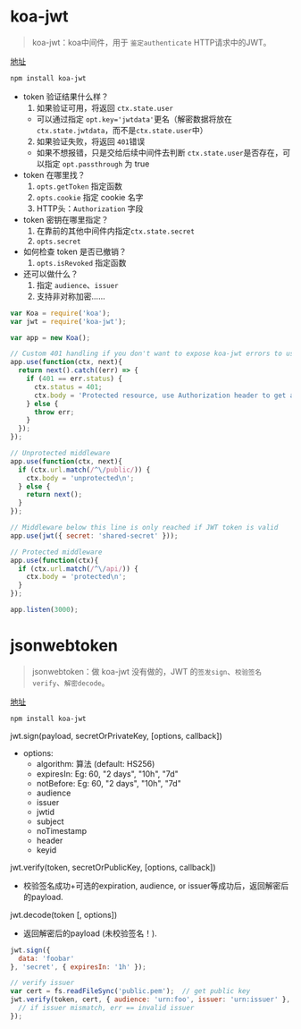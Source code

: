 # koa-jwt

> koa-jwt：koa中间件，用于 `鉴定authenticate` HTTP请求中的JWT。

[地址](https://github.com/koajs/jwt)

```bash
npm install koa-jwt
```

- token 验证结果什么样？
  1. 如果验证可用，将返回 `ctx.state.user`
    - 可以通过指定 `opt.key='jwtdata'`更名（解密数据将放在`ctx.state.jwtdata`，而不是`ctx.state.user`中）
  2. 如果验证失败，将返回 `401`错误
    - 如果不想报错，只是交给后续中间件去判断 `ctx.state.user`是否存在，可以指定 `opt.passthrough` 为 true
- token 在哪里找？
  1. `opts.getToken` 指定函数
  2. `opts.cookie` 指定 cookie 名字
  3. HTTP头：`Authorization` 字段
- token 密钥在哪里指定？
  1. 在靠前的其他中间件内指定`ctx.state.secret`
  2. `opts.secret`
- 如何检查 token 是否已撤销？
  1. `opts.isRevoked` 指定函数
- 还可以做什么？
  1. 指定 `audience`、`issuer`
  2. 支持非对称加密……

```js
var Koa = require('koa');
var jwt = require('koa-jwt');

var app = new Koa();

// Custom 401 handling if you don't want to expose koa-jwt errors to users
app.use(function(ctx, next){
  return next().catch((err) => {
    if (401 == err.status) {
      ctx.status = 401;
      ctx.body = 'Protected resource, use Authorization header to get access\n';
    } else {
      throw err;
    }
  });
});

// Unprotected middleware
app.use(function(ctx, next){
  if (ctx.url.match(/^\/public/)) {
    ctx.body = 'unprotected\n';
  } else {
    return next();
  }
});

// Middleware below this line is only reached if JWT token is valid
app.use(jwt({ secret: 'shared-secret' }));

// Protected middleware
app.use(function(ctx){
  if (ctx.url.match(/^\/api/)) {
    ctx.body = 'protected\n';
  }
});

app.listen(3000);
```

# jsonwebtoken

> jsonwebtoken：做 koa-jwt 没有做的，JWT 的`签发sign`、`校验签名verify`、`解密decode`。

[地址](https://github.com/auth0/node-jsonwebtoken)

```bash
npm install koa-jwt
```

jwt.sign(payload, secretOrPrivateKey, [options, callback])
- options:
  - algorithm: 算法 (default: HS256)
  - expiresIn: Eg: 60, "2 days", "10h", "7d"
  - notBefore: Eg: 60, "2 days", "10h", "7d"
  - audience
  - issuer
  - jwtid
  - subject
  - noTimestamp
  - header
  - keyid

jwt.verify(token, secretOrPublicKey, [options, callback])
- 校验签名成功+可选的expiration, audience, or issuer等成功后，返回解密后的payload.

jwt.decode(token [, options])
- 返回解密后的payload (未校验签名！).

```js
jwt.sign({
  data: 'foobar'
}, 'secret', { expiresIn: '1h' });

// verify issuer
var cert = fs.readFileSync('public.pem');  // get public key
jwt.verify(token, cert, { audience: 'urn:foo', issuer: 'urn:issuer' }, function(err, decoded) {
  // if issuer mismatch, err == invalid issuer
});


```